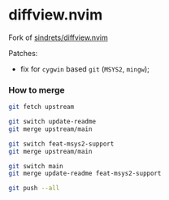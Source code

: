 # diffview.nvim

Fork of [sindrets/diffview.nvim](https://github.com/sindrets/diffview.nvim)

Patches:

- fix for `cygwin` based `git` (`MSYS2`, `mingw`);

### How to merge

```sh
git fetch upstream

git switch update-readme
git merge upstream/main

git switch feat-msys2-support
git merge upstream/main

git switch main
git merge update-readme feat-msys2-support

git push --all
```
